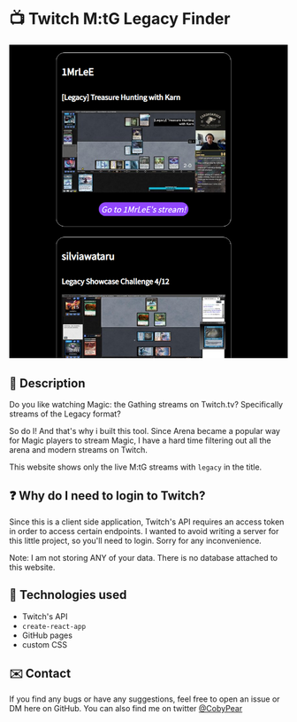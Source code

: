 # :tv: Twitch M:tG Legacy Finder

![image-20210411171822888](./repo-assets/legacy-finder-uipng.png)

## :memo: Description
Do you like watching Magic: the Gathing streams on Twitch.tv? Specifically streams of the Legacy format?

So do I! And that's why i built this tool. Since Arena became a popular way for Magic players to stream Magic, I have a hard time filtering out all the arena and modern streams on Twitch.

This website shows only the live M:tG streams with `legacy` in the title.

## :question: Why do I need to login to Twitch?

Since this is a client side application, Twitch's API requires an access token in order to access certain endpoints. I wanted to avoid writing a server for this little project, so you'll need to login. Sorry for any inconvenience.

Note: I am not storing ANY of your data. There is no database attached to this website.

## :robot: Technologies used

- Twitch's API
- `create-react-app`
- GitHub pages
- custom CSS

## :envelope: Contact

If you find any bugs or have any suggestions, feel free to open an issue or DM here on GitHub. You can also find me on twitter [@CobyPear](https://twitter.com/cobypear)